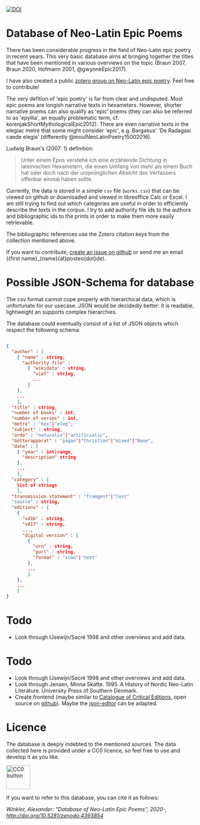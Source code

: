 [![DOI](https://zenodo.org/badge/324364381.svg)](https://zenodo.org/badge/latestdoi/324364381)

# Database of Neo-Latin Epic Poems

There has been considerable progress in the field of Neo-Latin epic poetry in recent years. This very basic database aims at bringing together the titles that have been mentioned in various overviews on the topic (Braun 2007, Braun 2020, Hofmann 2001, @gwynneEpic2017).

I have also created a public [zotero group on Neo-Latin epic poetry](https://www.zotero.org/groups/2680665/neolatin_epic). Feel free to contribute!

The very defition of 'epic poetry' is far from clear and undisputed. Most epic poems are longish narrative texts in hexameters. However, shorter narrative poems can also qualify as 'epic' poems (they can also be referred to as 'epyllia', an equally problematic term, cf. korenjakShortMythologicalEpic2012). There are even narrative texts in the elegiac metre that some might consider 'epic', e.g. Bargaeus' 'De Radagasi caede elegia' (differently @moulNeoLatinPoetry15002016).

Ludwig Braun's (2007: 1) definition:

> Unter einem Epos verstehe ich eine
> erzählende Dichtung in lateinischen Hexametern, die einen Umfang
> von mehr als einem Buch hat oder doch nach der ursprünglichen
> Absicht des Verfassers offenbar einmal haben sollte.



Currently, the data is stored in a simple `csv` file (`works.csv`) that can be viewed on github or downloaded and viewed in libreoffice Calc or Excel. I am still trying to find out which categories are useful in order to efficiently describe the texts in the corpus. I try to add authority file ids to the authors and bibliographic ids to the prints in order to make them more easily retrievable.

The bibliographic references use the Zotero citation keys from the collection mentioned above.

If you want to contribute, [create an issue on github](https://docs.github.com/en/free-pro-team@latest/github/managing-your-work-on-github/creating-an-issue) or send me an email ({first name}\_{name}{at}posteo{dot}de).

# Possible JSON-Schema for database

The csv format cannot cope properly with hierarchical data, which is unfortunate for our usecase. JSON would be decidedly better: it is readable, lightweight an supports complex hierarchies.

The database could eventually consist of a list of JSON objects which respect the following schema:

```json

{
  "author" : [
    { "name" : string,
      "authority file" : 
        { "wikidata" : string,
          "viaf" : string,
          ...
        }
    },
    ...
    ],
  "title" : string,
  "number of books" : int,
  "number of verses" : int,
  "metre" : "hex"|"eleg",
  "subject" : string,
  "ordo" : "naturalis"|"artificialis",
  "Götterapparat" : "pagan"|"Christian"|"mixed"|"None",
  "date" : [
    { "year" : int|range,
      "description" string
    },
    ...
    ],
  "category" : [
    list of strings
    ],
  "transmission statement" : "framgent"|"lost"
  "source" : string,
  "editions" : [
    {
      "vd16" : string,
      "vd17" : string,
      ...,
      "digital version" : [
        { 
          "urn" : string,
          "purl" : string,
          "format" : "scan"|"text"
        },
        ...
        ]
    },
    ...
    ]
}

```


 

# Todo

* Look through IJsewijn/Sacré 1998 and other overviews and add data.
# Todo

* Look through IJsewijn/Sacré 1998 and other overviews and add data.
* Look through Jensen, Minna Skafte. 1995. A History of Nordic Neo-Latin Literature. University Press of Southern Denmark.
* Create frontend (maybe similar to [Catalogue of Critical Editions](https://dig-ed-cat.acdh.oeaw.ac.at/browsing/editions/), open source on [github](https://github.com/acdh-oeaw/dig_ed_cat)). Maybe the [json-editor](https://github.com/json-editor/json-editor) can be adapted.

# Licence

The database is deeply indebted to the mentioned sources. The data collected here is provided under a CC0 licence, so feel free to use and develop it as you like.

<a title="Creative Commons, Public domain, via Wikimedia Commons" href="https://commons.wikimedia.org/wiki/File:CC0_button.svg"><img width="64" alt="CC0 button" src="https://upload.wikimedia.org/wikipedia/commons/thumb/6/69/CC0_button.svg/64px-CC0_button.svg.png"></a>

If you want to refer to this database, you can cite it as follows:

*Winkler, Alexander: "Database of Neo-Latin Epic Poems", 2020-, http://doi.org/10.5281/zenodo.4393854*
